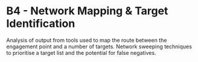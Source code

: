 # B4 - Network Mapping & Target Identification

Analysis of output from tools used to map the route between the engagement point and a number of targets. Network sweeping techniques to prioritise a target list and the potential for false negatives.

